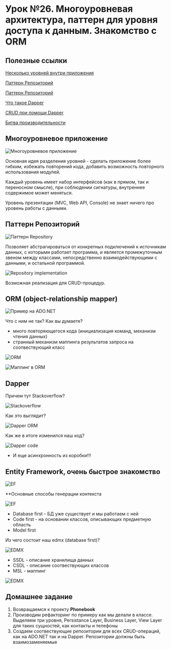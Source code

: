 # Урок №26. Многоуровневая архитектура, паттерн для уровня доступа к данным. Знакомство с ORM

## Полезные ссылки


[Несколько уровней внутри приложения](https://www.codeproject.com/Articles/36847/Three-Layer-Architecture-in-C-NET-2)

[Паттерн Репозиторий](https://metanit.com/sharp/articles/mvc/11.php)

[Паттерн Репозиторий](https://habr.com/ru/post/248505/)

[Что такое Dapper](https://dapper-tutorial.net/dapper)

[CRUD при помощи Dapper](https://habr.com/ru/sandbox/71430/)

[Битва производительности](https://exceptionnotfound.net/dapper-vs-entity-framework-vs-ado-net-performance-benchmarking/)

## Многоуровневое приложение

![Многоуровневое приложение](/Module-4/images/3-tiers.png)

Основная идея разделения уровней - сделать приложение более гибким, избежать повторений кода, добавить возможность повторного использования модулей.

Каждый уровень имеет набор интерфейсов (как в прямом, так и переносном смысле), при соблюдении сигнатуры, внутреннее содержимое может меняться.

Уровень презентации (MVC, Web API, Console) не знает ничего про уровень работы с данными.

## Паттерн Репозиторий

![Паттерн Repository](/Module-4/images/repository.png)

Позволяет абстрагироваться от конкретных подключений к источникам данных, с которыми работает программа, и является промежуточным звеном 
между классами, непосредственно взаимодействующими с данными, и остальной программой.

![Repository implementation](/Module-4/images/repository-implementation.png)

Возможная реализация для CRUD-процедур.

## ORM (object-relationship mapper)

![Пример на ADO.NET](/Module-4/images/adonet-sample.png)

Что с ним не так? Как вы думаете?

- много повторяющегося кода (инициализация команд, механизм чтения данных)
- странный механизм маппинга результатов запроса на соотвествующий класс

![ORM](/Module-4/images/orm.png)

![Маппинг в ORM](/Module-4/images/orm-mapping.png)


## Dapper

Причем тут Stackoverflow?

![Stackoverflow](/Module-4/images/so.png)

Как это выглядит?

![Dapper ORM](/Module-4/images/dapper-orm.png)

Как же в итоге изменился наш код?

![Dapper code](/Module-4/images/dapper-code.png)

- И еще асинхронность из коробки!!!

## Entity Framework, очень быстрое знакомство

![EF](/Module-4/images/ef-general.png)

**Основные способы генерации контекста

![EF](/Module-4/images/context-creation-ways.png)

- Database first - БД уже существует и мы работаем с ней
- Code first - на основании классов, описывающих предметную область
- Model first

Из чего состоит наш edmx (database first)? 

![EDMX](/Module-4/images/edmx-1.png)

- SSDL - описание хранилища данных
- CSDL - описание соотвествующих классов
- MSL - маппинг

![EDMX](/Module-4/images/edmx-2.png)

## Домашнее задание

1. Возвращаемся к проекту **Phonebook**
2. Производим рефакторинг по примеру как мы делали в классе. Выделяем три уровня, Persistance Layer, Business Layer, View Layer для таких сущностей, как контакты и телефоны
3. Создаем соотвествующие репозитории для всех CRUD-операций, как на ADO.NET так и на Dapper. Репозитории должны быть взаимозаменяемые
